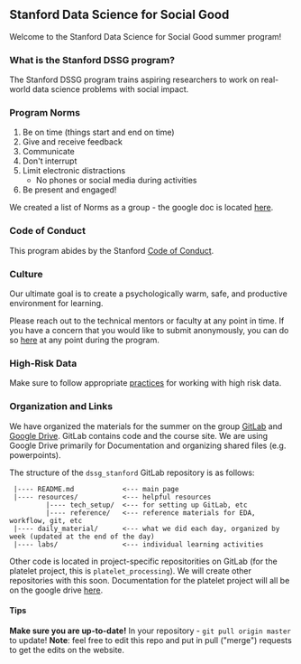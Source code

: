 ## Stanford Data Science for Social Good
Welcome to the Stanford Data Science for Social Good summer program!

### What is the Stanford DSSG program?
The Stanford DSSG program trains aspiring researchers to work on real-world data science problems with social impact. 

### Program Norms
1. Be on time (things start and end on time)
2. Give and receive feedback
3. Communicate
4. Don't interrupt
5. Limit electronic distractions
   * No phones or social media during activities
6. Be present and engaged!

We created a list of Norms as a group - the google doc is located [here](https://docs.google.com/document/d/1HP1NXb5GQ01RU16QnEu72Q1PcNe8NA2Cwcst4_Dehrk/edit).

### Code of Conduct
This program abides by the Stanford [Code of Conduct](https://adminguide.stanford.edu/chapter-1/subchapter-1/policy-1-1-1).

### Culture
Our ultimate goal is to create a psychologically warm, safe, and productive environment for learning. 

Please reach out to the technical mentors or faculty at any point in time.
If you have a concern that you would like to submit anonymously, you can do so [here](https://docs.google.com/forms/d/e/1FAIpQLSfmiXSa1d4n_qEcD7jvVSpCY3LN4_tKHal6Lgi2zQ4eflMmWA/viewform) at any point during the program.

### High-Risk Data
Make sure to follow appropriate [practices](resources/high_risk_data.md) for working with high risk data.

### Organization and Links
We have organized the materials for the summer on the group [GitLab](https://code.stanford.edu/dssg_stanford) and [Google Drive](https://drive.google.com/drive/u/3/folders/174A-mKJi0dqYN8NNDzNI1OE90bSEE4Ig). 
GitLab contains code and the course site. We are using Google Drive primarily for Documentation and organizing shared files (e.g. powerpoints).

The structure of the `dssg_stanford` GitLab repository is as follows:
```
 |---- README.md            <--- main page
 |---- resources/           <--- helpful resources
         |---- tech_setup/  <--- for setting up GitLab, etc
         |---- reference/   <--- reference materials for EDA, workflow, git, etc
 |---- daily_material/      <--- what we did each day, organized by week (updated at the end of the day)
 |---- labs/                <--- individual learning activities
```

Other code is located in project-specific repositorities on GitLab (for the platelet project, this is `platelet_processing`). We will create other repositories with this soon. 
Documentation for the platelet project will all be on the google drive [here](https://drive.google.com/drive/u/3/folders/1n8nHCkGfctX7iPJfWo1N06dgoRBcnBtI).

#### Tips
**Make sure you are up-to-date!** In your repository - `git pull origin master` to update!
**Note**: feel free to edit this repo and put in pull ("merge") requests to get the edits on the website. 